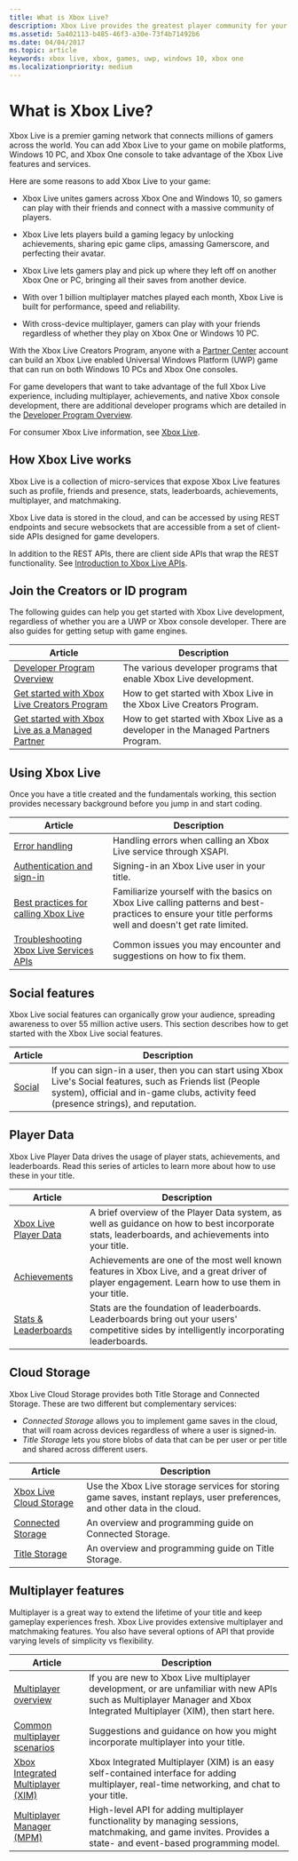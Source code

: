 ```yaml
---
title: What is Xbox Live?
description: Xbox Live provides the greatest player community for your game on the most advanced cross-platform multiplayer network.
ms.assetid: 5a402113-b485-46f3-a30e-73f4b71492b6
ms.date: 04/04/2017
ms.topic: article
keywords: xbox live, xbox, games, uwp, windows 10, xbox one
ms.localizationpriority: medium
---
```


# What is Xbox Live?

Xbox Live is a premier gaming network that connects millions of gamers across the world.
You can add Xbox Live to your game on mobile platforms, Windows 10 PC, and Xbox One console to take advantage of the Xbox Live features and services.

Here are some reasons to add Xbox Live to your game:

- Xbox Live unites gamers across Xbox One and Windows 10, so gamers can play with their friends and connect with a massive community of players.

- Xbox Live lets players build a gaming legacy by unlocking achievements, sharing epic game clips, amassing Gamerscore, and perfecting their avatar.

- Xbox Live lets gamers play and pick up where they left off on another Xbox One or PC, bringing all their saves from another device.

- With over 1 billion multiplayer matches played each month, Xbox Live is built for performance, speed and reliability.

- With cross-device multiplayer, gamers can play with your friends regardless of whether they play on Xbox One or Windows 10 PC.

With the Xbox Live Creators Program, anyone with a [Partner Center](https://partner.microsoft.com/dashboard) account can build an Xbox Live enabled Universal Windows Platform (UWP) game that can run on both Windows 10 PCs and Xbox One consoles.

For game developers that want to take advantage of the full Xbox Live experience, including multiplayer, achievements, and native Xbox console development, there are additional developer programs which are detailed in the [Developer Program Overview](join-dev-program/developer-program-overview.md).

For consumer Xbox Live information, see [Xbox Live](https://www.xbox.com/live/).


## How Xbox Live works

Xbox Live is a collection of micro-services that expose Xbox Live features such as profile, friends and presence, stats, leaderboards, achievements, multiplayer, and matchmaking.

Xbox Live data is stored in the cloud, and can be accessed by using REST endpoints and secure websockets that are accessible from a set of client-side APIs designed for game developers.

In addition to the REST APIs, there are client side APIs that wrap the REST functionality. See [Introduction to Xbox Live APIs](../api-ref/xsapi/live-introduction-to-xbox-live-apis.md).


## Join the Creators or ID program

The following guides can help you get started with Xbox Live development, regardless of whether you are a UWP or Xbox console developer.
There are also guides for getting setup with game engines.

| Article | Description |
|---------|-------------|
| [Developer Program Overview](join-dev-program/developer-program-overview.md) | The various developer programs that enable Xbox Live development. |
| [Get started with Xbox Live Creators Program](setup-partner-center/legacy/get-started-with-xbox-live-creators.md) | How to get started with Xbox Live in the Xbox Live Creators Program. |
| [Get started with Xbox Live as a Managed Partner](setup-partner-center/legacy/get-started-with-xbox-live-partner.md) | How to get started with Xbox Live as a developer in the Managed Partners Program. |


## Using Xbox Live

Once you have a title created and the fundamentals working, this section provides necessary background before you jump in and start coding.

| Article | Description |
|---------|-------------|
| [Error handling](../test-release/services-tools/error-handling/live-error-handling-nav.md) | Handling errors when calling an Xbox Live service through XSAPI. |
| [Authentication and sign-in](../using-xbox-live/auth/authentication_nav.md) | Signing-in an Xbox Live user in your title. |
| [Best practices for calling Xbox Live](../test-release/services-tools/best-practices/live-best-practices-calling-xbl.md) | Familiarize yourself with the basics on Xbox Live calling patterns and best-practices to ensure your title performs well and doesn't get rate limited.
| [Troubleshooting Xbox Live Services APIs](../test-release/troubleshooting/live-troubleshooting-apis.md) | Common issues you may encounter and suggestions on how to fix them.


## Social features

Xbox Live social features can organically grow your audience, spreading awareness to over 55 million active users.
This section describes how to get started with the Xbox Live social features.

| Article | Description |
|---------|-------------|
| [Social](../features/social/live-social-nav.md) | If you can sign-in a user, then you can start using Xbox Live's Social features, such as Friends list (People system), official and in-game clubs, activity feed (presence strings), and reputation. |


## Player Data

Xbox Live Player Data drives the usage of player stats, achievements, and leaderboards.
Read this series of articles to learn more about how to use these in your title.

| Article | Description |
|---------|-------------|
| [Xbox Live Player Data](../features/player-data/live-playerdata-nav.md) | A brief overview of the Player Data system, as well as guidance on how to best incorporate stats, leaderboards, and achievements into your title.
| [Achievements](../features/player-data/achievements/live-achievements-nav.md) | Achievements are one of the most well known features in Xbox Live, and a great driver of player engagement. Learn how to use them in your title.
| [Stats & Leaderboards](../features/player-data/stats-leaderboards/live-stats-leaderboards-nav.md) | Stats are the foundation of leaderboards.  Leaderboards bring out your users' competitive sides by intelligently incorporating leaderboards.


## Cloud Storage

Xbox Live Cloud Storage provides both Title Storage and Connected Storage.
These are two different but complementary services:  

*  *Connected Storage* allows you to implement game saves in the cloud, that will roam across devices regardless of where a user is signed-in.
*  *Title Storage* lets you store blobs of data that can be per user or per title and shared across different users.

| Article | Description |
|---------|-------------|
| [Xbox Live Cloud Storage](../features/cloud-storage/live-cloud-storage-nav.md) | Use the Xbox Live storage services for storing game saves, instant replays, user preferences, and other data in the cloud. |
| [Connected Storage](../features/cloud-storage/connected-storage/live-connected-storage-technical-overview.md) | An overview and programming guide on Connected Storage. |
| [Title Storage](../features/cloud-storage/title-storage/live-title-storage-overview.md) | An overview and programming guide on Title Storage. |


## Multiplayer features

Multiplayer is a great way to extend the lifetime of your title and keep gameplay experiences fresh.
Xbox Live provides extensive multiplayer and matchmaking features.
You also have several options of API that provide varying levels of simplicity vs flexibility.

| Article | Description |
|---------|-------------|
| [Multiplayer overview](../features/multiplayer/live-multiplayer-intro.md) | If you are new to Xbox Live multiplayer development, or are unfamiliar with new APIs such as Multiplayer Manager and Xbox Integrated Multiplayer (XIM), then start here. |
| [Common multiplayer scenarios](../features/multiplayer/concepts/live-common-multiplayer-scenarios.md) | Suggestions and guidance on how you might incorporate multiplayer into your title. |
| [Xbox Integrated Multiplayer (XIM)](../features/multiplayer/xim/live-xim-nav.md) | Xbox Integrated Multiplayer (XIM) is an easy self-contained interface for adding multiplayer, real-time networking, and chat to your title. |
| [Multiplayer Manager (MPM)](../features/multiplayer/mpm/live-multiplayer-manager-nav.md) | High-level API for adding multiplayer functionality by managing sessions, matchmaking, and game invites. Provides a state- and event-based programming model. |
